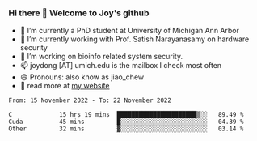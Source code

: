 ### Hi there 👋 Welcome to Joy's github

- 🔭 I’m currently a PhD student at University of Michigan Ann Arbor
- 🌱 I’m currently working with Prof. Satish Narayanasamy on hardware security
- 👯 I’m working on bioinfo related system security. 
- 📫 joydong [AT] umich.edu is the mailbox I check most often
- 😄 Pronouns: also know as jiao_chew
- 💬 read more at [my website](https://joydddd.github.io/)
<!--START_SECTION:waka-->

```text
From: 15 November 2022 - To: 22 November 2022

C             15 hrs 19 mins  ██████████████████████▒░░   89.49 %
Cuda          45 mins         █░░░░░░░░░░░░░░░░░░░░░░░░   04.39 %
Other         32 mins         ▓░░░░░░░░░░░░░░░░░░░░░░░░   03.14 %
```

<!--END_SECTION:waka-->
